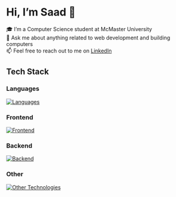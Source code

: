 # Hi, I’m Saad 👋

🎓 I’m a Computer Science student at McMaster University\
💬 Ask me about anything related to web development and building computers\
📫 Feel free to reach out to me on [LinkedIn](https://www.linkedin.com/in/saad-tariq-cs/)

<!-- 🔭 I’m currently working on: -->

## Tech Stack

### Languages
[![Languages](https://skillicons.dev/icons?i=ts,js,python,go&theme=dark)](https://skillicons.dev)

### Frontend
[![Frontend](https://skillicons.dev/icons?i=next,react,astro,redux,vite,html,css,tailwind,bootstrap&theme=dark)](https://skillicons.dev)

### Backend
[![Backend](https://skillicons.dev/icons?i=nodejs,express,prisma,postgres,mongodb,githubactions,docker&theme=dark)](https://skillicons.dev)

### Other
[![Other Technologies](https://skillicons.dev/icons?i=git,npm,bun,vitest,jest,linux&theme=dark)](https://skillicons.dev)
